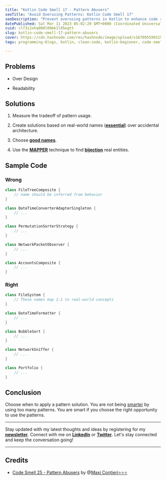 ```yaml
---
title: "Kotlin Code Smell 17 - Pattern Abusers"
seoTitle: "Avoid Overusing Patterns: Kotlin Code Smell 17"
seoDescription: "Prevent overusing patterns in Kotlin to enhance code readability. Choose real-world names and strategically apply patterns for optimal results."
datePublished: Sat Mar 11 2023 05:02:29 GMT+0000 (Coordinated Universal Time)
cuid: clf3i2xhq000l09mk1l95egtt
slug: kotlin-code-smell-17-pattern-abusers
cover: https://cdn.hashnode.com/res/hashnode/image/upload/v1670955993196/RxaGcdqBJ.webp
tags: programming-blogs, kotlin, clean-code, kotlin-beginner, code-smell-1

---
```




## Problems

* Over Design
    
* Readability
    

## Solutions

1. Measure the tradeoff of pattern usage.
    
2. Create solutions based on real-world names ([**essential**](https://maximilianocontieri.com/no-silver-bullet)) over accidental architecture.
    
3. Choose [**good names**](https://maximilianocontieri.com/what-exactly-is-a-name-part-ii-rehab).
    
4. Use the [**MAPPER**](https://maximilianocontieri.com/what-is-wrong-with-software) technique to find [**bijection**](https://maximilianocontieri.com/the-one-and-only-software-design-principle) real entities.
    

## Sample Code

### Wrong

```kotlin
class FileTreeComposite {
    // name should be inferred from behavior
}

class DateTimeConverterAdapterSingleton {
    // ...
}

class PermutationSorterStrategy {
    // ...
}

class NetworkPacketObserver {
    // ...
}

class AccountsComposite {
    // ...
}
```

### Right

```kotlin
class FileSystem {
    // These names map 1:1 to real-world concepts
}

class DateTimeFormatter {
    // ...
}

class BubbleSort {
    // ...
}

class NetworkSniffer {
    // ...
}

class Portfolio {
    // ...
}
```

## Conclusion

Choose when to apply a pattern solution. You are not being [smarter](https://yonatankarp.com/kotlin-code-smell-005-too-clever-for-your-own-good) by using too many patterns. You are smart if you choose the right opportunity to use the patterns.

---

Stay updated with my latest thoughts and ideas by registering for my [**newsletter**](https://yonatankarp.com/newsletter). Connect with me on [**LinkedIn**](https://www.linkedin.com/in/yonatankarp/) or [**Twitter**](https://twitter.com/yonatan_karp). Let's stay connected and keep the conversation going!

---

## Credits

* [Code Smell 25 - Pattern Abusers](https://maximilianocontieri.com/code-smell-25-pattern-abusers) by @[Maxi Contieri⭐⭐⭐](@mcsee)
